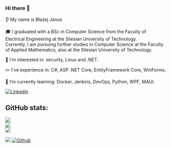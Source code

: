 ### Hi there 👋
👂 My name is Błażej Janus

🎓 I graduated with a BSc in Computer Science from the Faculty of Electrical Engineering at the Silesian University of Technology.<br>
   Currently, I am pursuing further studies in Computer Science at the Faculty of Applied Mathematics, also at the Silesian University of Technology.

🔭 I'm interested in: security, Linux and .NET.

✏️ I've experience in: C#, ASP .NET Core, EntityFramework Core, WinForms.

🌱 I’m currently learning: Docker, Jenkins, DevOps, Python, WPF, MAUI.

[![Linkedin](https://img.shields.io/badge/linkedin-%230077B5.svg?style=for-the-badge&logo=linkedin)](https://www.linkedin.com/in/blazejjanus/)



## GitHub stats:
<img src="https://github-readme-stats-sigma-five.vercel.app/api?username=blazejjanus&show_icons=true&theme=dark&count_private=true"/><br>
<img src="https://github-readme-stats-sigma-five.vercel.app/api/top-langs/?username=blazejjanus&layout=compact&theme=dark&count_private=true"/><br>
<img src="https://github-readme-streak-stats.herokuapp.com/?user=blazejjanus&theme=dark&count_private=true"/><br>


![](https://visitor-badge.laobi.icu/badge?page_id=blazejjanus.blazejjanus)
[![Github](https://img.shields.io/github/followers/blazejjanus?label=Follow&style=social)](https://github.com/blazejjanus)
